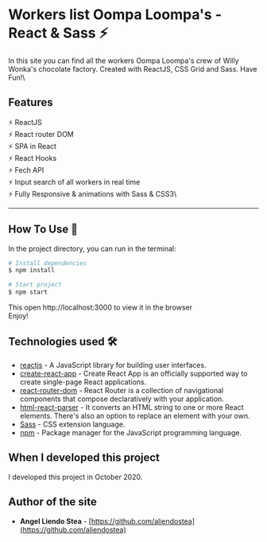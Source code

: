 # Workers list Oompa Loompa's - React & Sass ⚡️

In this site you can find all the workers Oompa Loompa's crew of Willy Wonka's chocolate factory. Created with ReactJS, CSS Grid and Sass. Have Fun!\

## Features

⚡️ ReactJS\
⚡️ React router DOM\
⚡️ SPA in React\
⚡️ React Hooks\
⚡️ Fech API\
⚡️ Input search of all workers in real time\
⚡️ Fully Responsive & animations with Sass & CSS3\

---

## How To Use 🔧

In the project directory, you can run in the terminal:
```bash
# Install dependencies
$ npm install

```

```bash
# Start project
$ npm start

```
This open http://localhost:3000 to view it in the browser\
Enjoy!

## Technologies used 🛠️

- [reactjs](https://reactjs.org/) - A JavaScript library for building user interfaces.
- [create-react-app](https://create-react-app.dev/docs/getting-started/) - Create React App is an officially supported way to create single-page React applications.
- [react-router-dom](https://reactrouter.com/web/guides/quick-start) - React Router is a collection of navigational components that compose declaratively with your application.
- [html-react-parser](https://www.npmjs.com/package/html-react-parser) - It converts an HTML string to one or more React elements. There's also an option to replace an element with your own.
- [Sass](https://sass-lang.com/documentation) - CSS extension language.
- [npm](https://www.npmjs.com/) - Package manager for the JavaScript programming language.


## When I developed this project 

I developed this project in October 2020. 

## Author of the site

- **Angel Liendo Stea** - [https://github.com/aliendostea](https://github.com/aliendostea)

